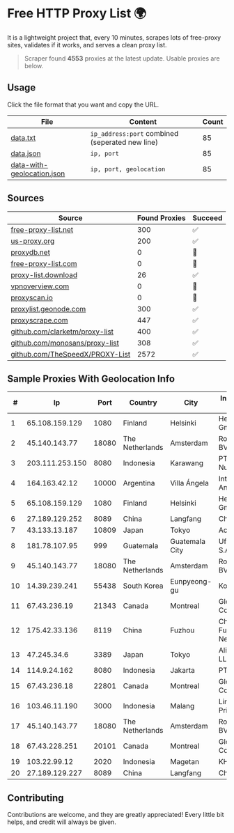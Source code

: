 
# Free HTTP Proxy List 🌍

It is a lightweight project that, every 10 minutes, scrapes lots of free-proxy sites, validates if it works, and serves a clean proxy list.


> Scraper found **4553** proxies at the latest update. Usable proxies are below.

## Usage

Click the file format that you want and copy the URL.


|File|Content|Count|
|----|-------|-----|
|[data.txt](https://raw.githubusercontent.com/themiralay/Proxy-List-World/master/data.txt)|`ip_address:port` combined (seperated new line)|85|
|[data.json](https://raw.githubusercontent.com/themiralay/Proxy-List-World/master/data.json)|`ip, port`|85|
|[data-with-geolocation.json](https://raw.githubusercontent.com/themiralay/Proxy-List-World/master/data-with-geolocation.json)|`ip, port, geolocation`|85|

## Sources

|Source|Found Proxies|Succeed|
|------|-------------|-------|
|[free-proxy-list.net](https://free-proxy-list.net)|300|✅|
|[us-proxy.org](https://www.us-proxy.org)|200|✅|
|[proxydb.net](http://proxydb.net)|0|🚫|
|[free-proxy-list.com](https://free-proxy-list.com/?page=&port=&type%5B%5D=http&type%5B%5D=https&up_time=0&search=Search)|0|🚫|
|[proxy-list.download](https://www.proxy-list.download/HTTP)|26|✅|
|[vpnoverview.com](https://vpnoverview.com/privacy/anonymous-browsing/free-proxy-servers)|0|🚫|
|[proxyscan.io](https://www.proxyscan.io)|0|🚫|
|[proxylist.geonode.com](https://proxylist.geonode.com/api/proxy-list?limit=300&page=1&sort_by=lastChecked&sort_type=desc&protocols=http,https)|300|✅|
|[proxyscrape.com](https://api.proxyscrape.com/v2/?request=displayproxies&protocol=http&timeout=10000&country=all&ssl=all&anonymity=all)|447|✅|
|[github.com/clarketm/proxy-list](https://raw.githubusercontent.com/clarketm/proxy-list/master/proxy-list-raw.txt)|400|✅|
|[github.com/monosans/proxy-list](https://raw.githubusercontent.com/monosans/proxy-list/main/proxies/http.txt)|308|✅|
|[github.com/TheSpeedX/PROXY-List](https://raw.githubusercontent.com/TheSpeedX/PROXY-List/master/http.txt)|2572|✅|


## Sample Proxies With Geolocation Info

|#|Ip|Port|Country|City|Internet Service Provider|
|-|--|----|-------|----|-------------------------|
|1|65.108.159.129|1080|Finland|Helsinki|Hetzner Online GmbH|
|2|45.140.143.77|18080|The Netherlands|Amsterdam|RoyaleHosting BV|
|3|203.111.253.150|8080|Indonesia|Karawang|PT Wifian Global Nusantara|
|4|164.163.42.12|10000|Argentina|Villa Ángela|Interret Villa Angela SRL|
|5|65.108.159.129|1080|Finland|Helsinki|Hetzner Online GmbH|
|6|27.189.129.252|8089|China|Langfang|Chinanet|
|7|43.133.13.187|10809|Japan|Tokyo|Aceville Pte.ltd|
|8|181.78.107.95|999|Guatemala|Guatemala City|Ufinet Panama S.A.|
|9|45.140.143.77|18080|The Netherlands|Amsterdam|RoyaleHosting BV|
|10|14.39.239.241|55438|South Korea|Eunpyeong-gu|Korea Telecom|
|11|67.43.236.19|21343|Canada|Montreal|GloboTech Communications|
|12|175.42.33.136|8119|China|Fuzhou|China Unicom Fujian Province Network|
|13|47.245.34.6|3389|Japan|Tokyo|Alibaba Cloud LLC|
|14|114.9.24.162|8080|Indonesia|Jakarta|PT. INDOSAT Tbk|
|15|67.43.236.18|22801|Canada|Montreal|GloboTech Communications|
|16|103.46.11.190|3000|Indonesia|Malang|Lintas Data Prima, PT|
|17|45.140.143.77|18080|The Netherlands|Amsterdam|RoyaleHosting BV|
|18|67.43.228.251|20101|Canada|Montreal|GloboTech Communications|
|19|103.22.99.12|2020|Indonesia|Magetan|KHALISTAGROUP|
|20|27.189.129.227|8089|China|Langfang|Chinanet|



## Contributing

Contributions are welcome, and they are greatly appreciated! Every
little bit helps, and credit will always be given.

